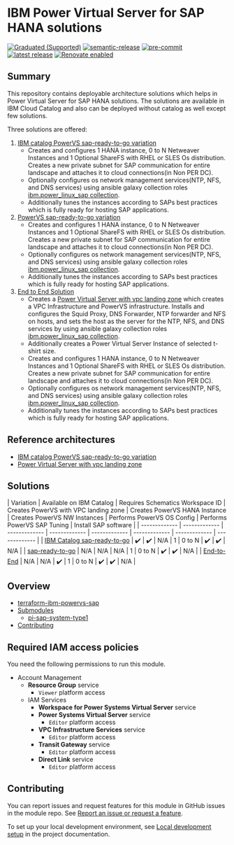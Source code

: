 <!-- BEGIN MODULE HOOK -->

# IBM Power Virtual Server for SAP HANA solutions

<!-- UPDATE BADGE: Update the link for the badge below-->
[![Graduated (Supported)](https://img.shields.io/badge/status-Graduated%20(Supported)-brightgreen?style=plastic)](https://terraform-ibm-modules.github.io/documentation/#/badge-status)
[![semantic-release](https://img.shields.io/badge/%20%20%F0%9F%93%A6%F0%9F%9A%80-semantic--release-e10079.svg)](https://github.com/semantic-release/semantic-release)
[![pre-commit](https://img.shields.io/badge/pre--commit-enabled-brightgreen?logo=pre-commit&logoColor=white)](https://github.com/pre-commit/pre-commit)
[![latest release](https://img.shields.io/github/v/release/terraform-ibm-modules/terraform-ibm-powervs-sap?logo=GitHub&sort=semver)](https://github.com/terraform-ibm-modules/terraform-ibm-powervs-sap/releases/latest)
[![Renovate enabled](https://img.shields.io/badge/renovate-enabled-brightgreen.svg)](https://renovatebot.com/)

## Summary
This repository contains deployable architecture solutions which helps in Power Virtual Server for SAP HANA solutions. The solutions are available in IBM Cloud Catalog and also can be deployed without catalog as well except few solutions.

Three solutions are offered:
1. [IBM catalog PowerVS sap-ready-to-go variation](https://github.com/terraform-ibm-modules/terraform-ibm-powervs-sap/tree/main/solutions/ibm-catalog/sap-ready-to-go)
    - Creates and configures 1 HANA instance, 0 to N Netweaver Instances and 1 Optional ShareFS with RHEL or SLES Os distribution. Creates a new private subnet for SAP communication for entire landscape and attaches it to cloud connections(in Non PER DC).
    - Optionally configures os network management services(NTP, NFS, and DNS services) using ansible galaxy collection roles [ibm.power_linux_sap collection](https://galaxy.ansible.com/ui/repo/published/ibm/power_linux_sap/).
    - Additionally tunes the instances according to SAPs best practices which is fully ready for hosting SAP applications.
2. [PowerVS sap-ready-to-go variation](https://github.com/terraform-ibm-modules/terraform-ibm-powervs-sap/tree/main/solutions/sap-ready-to-go)
   - Creates and configures 1 HANA instance, 0 to N Netweaver Instances and 1 Optional ShareFS with RHEL or SLES Os distribution. Creates a new private subnet for SAP communication for entire landscape and attaches it to cloud connections(in Non PER DC).
   - Optionally configures os network management services(NTP, NFS, and DNS services) using ansible galaxy collection roles [ibm.power_linux_sap collection](https://galaxy.ansible.com/ui/repo/published/ibm/power_linux_sap/).
   - Additionally tunes the instances according to SAPs best practices which is fully ready for hosting SAP applications.
3. [End to End Solution](https://github.com/terraform-ibm-modules/terraform-ibm-powervs-sap/tree/main/solutions/e2e)
    - Creates a [Power Virtual Server with vpc landing zone](https://github.com/terraform-ibm-modules/terraform-ibm-powervs-infrastructure/tree/main/modules/powervs-vpc-landing-zone) which creates a VPC Infrastructure and PowerVS infrastructure. Installs and configures the Squid Proxy, DNS Forwarder, NTP forwarder and NFS on hosts, and sets the host as the server for the NTP, NFS, and DNS services by using ansible galaxy collection roles [ibm.power_linux_sap collection](https://galaxy.ansible.com/ui/repo/published/ibm/power_linux_sap/).
    - Additionally creates a Power Virtual Server Instance of selected t-shirt size.
    - Creates and configures 1 HANA instance, 0 to N Netweaver Instances and 1 Optional ShareFS with RHEL or SLES Os distribution. Creates a new private subnet for SAP communication for entire landscape and attaches it to cloud connections(in Non PER DC).
    - Optionally configures os network management services(NTP, NFS, and DNS services) using ansible galaxy collection roles [ibm.power_linux_sap collection](https://galaxy.ansible.com/ui/repo/published/ibm/power_linux_sap/).
    - Additionally tunes the instances according to SAPs best practices which is fully ready for hosting SAP applications.

## Reference architectures
- [IBM catalog PowerVS sap-ready-to-go variation](https://github.com/terraform-ibm-modules/terraform-ibm-powervs-sap/blob/main/reference-architectures/sap-ready-to-go/deploy-arch-ibm-pvs-sap-ready-to-go.svg)
- [Power Virtual Server with vpc landing zone](https://github.com/terraform-ibm-modules/terraform-ibm-powervs-infrastructure/blob/main/reference-architectures/full-stack/deploy-arch-ibm-pvs-inf-full-stack.svg)


## Solutions
| Variation  | Available on IBM Catalog | Requires Schematics Workspace ID |  Creates PowerVS with VPC landing zone | Creates PowerVS HANA Instance | Creates PowerVS NW Instances |  Performs PowerVS OS Config | Performs PowerVS SAP Tuning | Install SAP software |
| ------------- | ------------- | ------------- | ------------- | ------------- | ------------- | ------------- | ------------- |
| [IBM Catalog sap-ready-to-go](./solutions/ibm-catalog/sap-ready-to-go/)  | :heavy_check_mark:  | :heavy_check_mark: | N/A  | 1  | 0 to N  | :heavy_check_mark:  |  :heavy_check_mark: |   N/A |
| [sap-ready-to-go](./solutions/sap-ready-to-go/)  | N/A  | N/A  | N/A  | 1  | 0 to N  | :heavy_check_mark:  |  :heavy_check_mark: |   N/A |
| [End-to-End](./solutions/e2e/)  | N/A  | N/A  | :heavy_check_mark:  | 1  | 0 to N  | :heavy_check_mark:  |  :heavy_check_mark: |   N/A |


<!-- BEGIN OVERVIEW HOOK -->
## Overview
* [terraform-ibm-powervs-sap](#terraform-ibm-powervs-sap)
* [Submodules](./modules)
    * [pi-sap-system-type1](./modules/pi-sap-system-type1)
* [Contributing](#contributing)
<!-- END OVERVIEW HOOK -->


## Required IAM access policies

You need the following permissions to run this module.

- Account Management
    - **Resource Group** service
        - `Viewer` platform access
    - IAM Services
        - **Workspace for Power Systems Virtual Server** service
        - **Power Systems Virtual Server** service
            - `Editor` platform access
        - **VPC Infrastructure Services** service
            - `Editor` platform access
        - **Transit Gateway** service
            - `Editor` platform access
        - **Direct Link** service
            - `Editor` platform access

<!-- END MODULE HOOK -->


<!-- BEGIN CONTRIBUTING HOOK -->
## Contributing

You can report issues and request features for this module in GitHub issues in the module repo. See [Report an issue or request a feature](https://github.com/terraform-ibm-modules/.github/blob/main/.github/SUPPORT.md).

To set up your local development environment, see [Local development setup](https://terraform-ibm-modules.github.io/documentation/#/local-dev-setup) in the project documentation.
<!-- END CONTRIBUTING HOOK -->
